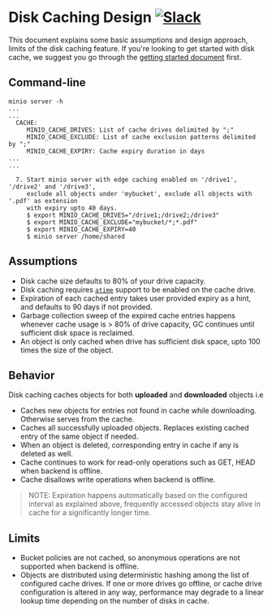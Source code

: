 # Disk Caching Design [![Slack](https://slack.minio.io/slack?type=svg)](https://slack.minio.io)

This document explains some basic assumptions and design approach, limits of the disk caching feature. If you're looking to get started with disk cache, we suggest you go through the [getting started document](https://github.com/minio/minio/blob/master/docs/disk-caching/README.md) first.

## Command-line

```
minio server -h
...
...
  CACHE:
     MINIO_CACHE_DRIVES: List of cache drives delimited by ";"
     MINIO_CACHE_EXCLUDE: List of cache exclusion patterns delimited by ";"
     MINIO_CACHE_EXPIRY: Cache expiry duration in days
...
...

  7. Start minio server with edge caching enabled on '/drive1', '/drive2' and '/drive3',
     exclude all objects under 'mybucket', exclude all objects with '.pdf' as extension
     with expiry upto 40 days.
     $ export MINIO_CACHE_DRIVES="/drive1;/drive2;/drive3"
     $ export MINIO_CACHE_EXCLUDE="mybucket/*;*.pdf"
     $ export MINIO_CACHE_EXPIRY=40
     $ minio server /home/shared
```

## Assumptions
- Disk cache size defaults to 80% of your drive capacity.
- Disk caching requires [`atime`](http://kerolasa.github.io/filetimes.html) support to be enabled on the cache drive.
- Expiration of each cached entry takes user provided expiry as a hint, and defaults to 90 days if not provided.
- Garbage collection sweep of the expired cache entries happens whenever cache usage is > 80% of drive capacity, GC continues until sufficient disk space is reclaimed.
- An object is only cached when drive has sufficient disk space, upto 100 times the size of the object.

## Behavior
Disk caching caches objects for both **uploaded** and **downloaded** objects i.e

- Caches new objects for entries not found in cache while downloading. Otherwise serves from the cache.
- Caches all successfully uploaded objects. Replaces existing cached entry of the same object if needed.
- When an object is deleted, corresponding entry in cache if any is deleted as well.
- Cache continues to work for read-only operations such as GET, HEAD when backend is offline.
- Cache disallows write operations when backend is offline.

> NOTE: Expiration happens automatically based on the configured interval as explained above, frequently accessed objects stay alive in cache for a significantly longer time.

## Limits
- Bucket policies are not cached, so anonymous operations are not supported when backend is offline.
- Objects are distributed using deterministic hashing among the list of configured cache drives. If one or more drives go offline, or cache drive configuration is altered in any way, performance may degrade to a linear lookup time depending on the number of disks in cache.

